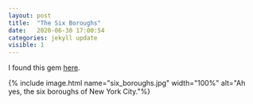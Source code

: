 ```yaml
---
layout: post
title:  "The Six Boroughs"
date:   2020-06-30 17:00:54
categories: jekyll update
visible: 1
---
```


I found this gem [here](https://arxiv.org/abs/2006.15673).

{% include image.html name="six_boroughs.jpg" width="100%" alt="Ah yes, the six boroughs of New York City."%}